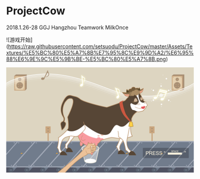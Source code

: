 # ProjectCow

2018.1.26-28 GGJ Hangzhou Teamwork MilkOnce

![游戏开始]
(https://raw.githubusercontent.com/setsuodu/ProjectCow/master/Assets/Textures/%E5%BC%80%E5%A7%8B%E7%95%8C%E9%9D%A2/%E6%95%88%E6%9E%9C%E5%9B%BE-%E5%BC%80%E5%A7%8B.png)

![游戏效果图](https://raw.githubusercontent.com/setsuodu/ProjectCow/master/Assets/Textures/%E6%B8%B8%E6%88%8F%E5%86%85%E7%95%8C%E9%9D%A2/%E6%95%88%E6%9E%9C%E5%9B%BE.png) 
